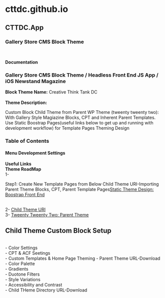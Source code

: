  <h1>cttdc.github.io</h1>
  <h2>CTTDC.App</h2>
  <h3>Gallery Store CMS Block Theme</h3><br>
  <strong><p>Documentation</p></strong>
    <h3>Gallery Store CMS Block Theme / Headless Front End JS App / iOS Newstand Magazine</h3>
       <article><strong>Block Theme Name:</strong> Creative Think Tank DC</article></br>
        <article><strong>Theme Description:</strong><p>Custom Block Child Theme from Parent WP Theme (tweenty tweenty two): With Gallery 
        Style Magiazine Blocks, CPT and Inherent Parent Templates. Use Static Boostrap Pages(useful links below to get up and running 
         with development workflow) for Template Pages Theming Design</br></p>
          <h3><strong>Table of Contents</strong></br></h3>
           <h4><strong>Menu Development Settings</strong></h4>
           
<strong>Useful Links</strong></br>
<strong>Theme RoadMap</strong></br>
1- <p>Step1: Create New Template Pages from Below Child Theme URI-Importing Parent Theme Blocks, CPT, Parent Template Pages<a href="https://cttdc.github.io">Static Theme Design: Boostrap Front End</a></p></br>
2- <a href="https://cttdcappdev.wpengine.com/">Child Theme URI</a></br>
3- <a href="https://https://wordpress.org/themes/twentytwentytwo/">Tweenty Tweenty Two: Parent Theme</a></br>

<h2>Child Theme Custom Block Setup</h2></br>
- Color Settings</br>
- CPT & ACF Seetings</br>
- Custom Templates & Home Page Theming
- Parent Theme URL-Download
- Color Palette</br>
- Gradients</br>
- Duotone Filters</br>
- Style Variations</br>
- Accessibility and Contrast</br>
- Child THeme Directory URL-Download</p>
